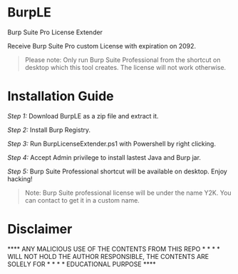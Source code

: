 # BurpLE
Burp Suite Pro License Extender

Receive Burp Suite Pro custom License with expiration on 2092.

> Please note: Only run Burp Suite Professional from the shortcut on desktop which this tool creates. The license will not work otherwise. 

# Installation Guide
*Step 1:* Download BurpLE as a zip file and extract it.

*Step 2:* Install Burp Registry.

*Step 3:* Run BurpLicenseExtender.ps1 with Powershell by right clicking.

*Step 4:* Accept Admin privilege to install lastest Java and Burp jar.

*Step 5:* Burp Suite Professional shortcut will be available on desktop. Enjoy hacking!

> Note: Burp Suite professional license will be under the name Y2K. You can contact to get it in a custom name.

# Disclaimer
**** ANY MALICIOUS USE OF THE CONTENTS FROM THIS REPO * * * * WILL NOT HOLD THE AUTHOR RESPONSIBLE, THE CONTENTS ARE SOLELY FOR * * * * EDUCATIONAL PURPOSE ****

